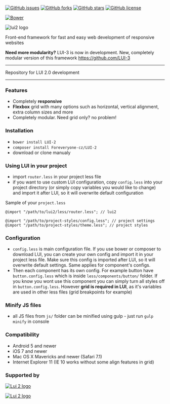 [![GitHub issues](https://img.shields.io/github/issues/Foreveryone-cz/LUI-2.svg)](https://github.com/Foreveryone-cz/LUI-2/issues)
[![GitHub forks](https://img.shields.io/github/forks/Foreveryone-cz/LUI-2.svg)](https://github.com/Foreveryone-cz/LUI-2/network)
[![GitHub stars](https://img.shields.io/github/stars/Foreveryone-cz/LUI-2.svg)](https://github.com/Foreveryone-cz/LUI-2/stargazers)
[![GitHub license](https://img.shields.io/badge/license-MIT-blue.svg)](https://raw.githubusercontent.com/Foreveryone-cz/LUI-2/master/LICENSE)

[![Bower](https://img.shields.io/bower/v/LUI-2.svg?maxAge=2592000)]()

![lui2 logo](http://less-ui.net/lui2_logo_medium.png)

Front-end framework for fast and easy web development of responsive websites

**Need more modularity?** LUI-3 is now in development. New, completely modular version of this framework https://github.com/LUI-3

---

Repository for LUI 2.0 development

---

### Features
- Completely **responsive**
- **Flexbox** grid with many options such as horizontal, vertical alignment, extra column sizes and more
- Completely modular. Need grid only? no problem!

### Installation
- `bower install LUI-2` 
- `composer install Foreveryone-cz/LUI-2` 
- download or clone manualy

### Using LUI in your project
- import `router.less` in your project less file
- if you want to use custom LUI configuration, copy `config.less` into your project directory (or simply copy variables you would like to change) and import it after LUI, so it will overwrite default configuration

Sample of your `project.less`
```less
@import "/path/to/lui2/less/router.less"; // lui2

@import "/path/to/project-styles/config.less"; // project settings
@import "/path/to/project-styles/theme.less"; // project styles
```

### Configuration
- `config.less` is main configuration file. If you use bower or composer to download LUI, you can create your own config and import it in your project less file. Make sure this config is imported after LUI, so it will overwrite default settings. Same applies for component's configs.
- Then each component has its own config. For example button have `button.config.less` which is inside `less/components/button/` folder. If you know you wont use this component  you can simply turn all styles off in `button.config.less`. However **grid is required in LUI**, as it's variables are used in other less files (grid breakpoints for example)

### Minify JS files
- all JS files from `js/` folder can be minified using gulp - just run `gulp minify` in console

### Compatibility
- Android 5 and newer
- iOS 7 and newer
- Mac OS X Mavericks and newer (Safari 7.1)
- Internet Explorer 11 (IE 10 works without some align features in grid)

### Supported by

[![Lui 2 logo](http://less-ui.net/browserstack_logo.png)](//browserstack.com)

[![Lui 2 logo](http://less-ui.net/foreveryone_logo.png)](//foreveryone.cz)
